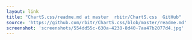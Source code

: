 ```yaml
---
layout: link
title: "ChartS.css/readme.md at master  rbitr/ChartS.css  GitHub"
source: 'https://github.com/rbitr/ChartS.css/blob/master/readme.md'
screenshot: 'screenshots/554dd55c-630a-4238-8d40-7aa47b2077d4.jpg'
---
```


